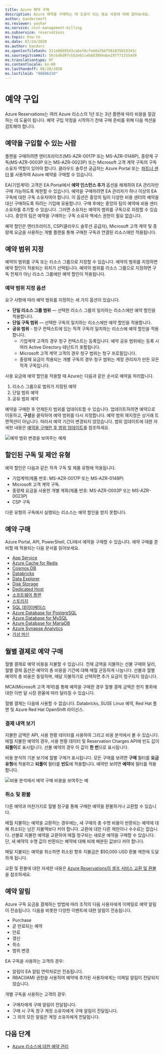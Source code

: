 ```yaml
---
title: Azure 예약 구매
description: Azure 예약을 구매하는 데 도움이 되는 중요 사항에 대해 알아보세요.
author: bandersmsft
ms.reviewer: yashar
ms.service: cost-management-billing
ms.subservice: reservations
ms.topic: how-to
ms.date: 07/24/2020
ms.author: banders
ms.openlocfilehash: 211e06695d3cabef8cfeb0a7bbf581835819345c
ms.sourcegitcommit: 56cbd6d97cb52e61ceb6d3894abe1977713354d9
ms.translationtype: HT
ms.contentlocale: ko-KR
ms.lasthandoff: 08/20/2020
ms.locfileid: "88686210"
---
```

# <a name="buy-a-reservation"></a>예약 구입

Azure Reservations는 여러 Azure 리소스의 1년 또는 3년 플랜에 따라 비용을 절감하는 데 도움이 됩니다. 예약 구입 약정을 시작하기 전에 구매 준비를 위해 다음 섹션을 검토해야 합니다.

## <a name="who-can-buy-a-reservation"></a>예약을 구입할 수 있는 사람

플랜을 구매하려면 엔터프라이즈(MS-AZR-0017P 또는 MS-AZR-0148P), 종량제 구독(MS-AZR-0003P 또는 MS-AZR-0023P) 또는 Microsoft 고객 계약 구독의 구독 소유자 역할이 있어야 합니다. 클라우드 솔루션 공급자는 Azure Portal 또는  [파트너 센터](/partner-center/azure-reservations) 를 사용하여 Azure 예약을 구매할 수 있습니다.

EA(기업계약) 고객은 EA Portal에서 **예약 인스턴스 추가** 옵션을 해제하여 EA 관리자만 구매 가능하도록 제한할 수 있습니다. 예약을 구매하려면 EA 관리자가 하나 이상의 EA 구독에 대한 구독 소유자여야 합니다. 이 옵션은 중앙의 팀이 다양한 비용 센터의 예약을 대신 구매하도록 하려는 기업에 유용합니다. 구매 후에는 중앙의 팀이 예약에 비용 센터 소유자를 추가할 수 있습니다. 그러면 소유자는 예약의 범위를 구독으로 지정할 수 있습니다. 중앙의 팀은 예약을 구매하는 구독 소유자 액세스 권한이 필요 없습니다.

예약 할인은 엔터프라이즈, CSP(클라우드 솔루션 공급자), Microsoft 고객 계약 및 종량제 요금을 사용하는 개별 플랜을 통해 구매한 구독과 연결된 리소스에만 적용됩니다.

## <a name="scope-reservations"></a>예약 범위 지정

예약의 범위를 구독 또는 리소스 그룹으로 지정할 수 있습니다. 예약의 범위를 지정하면 예약 할인이 적용되는 위치가 선택됩니다. 예약의 범위를 리소스 그룹으로 지정하면 구독 전체가 아닌 리소스 그룹에만 예약 할인이 적용됩니다.

### <a name="reservation-scoping-options"></a>예약 범위 지정 옵션

요구 사항에 따라 예약 범위를 지정하는 세 가지 옵션이 있습니다.

- **단일 리소스 그룹 범위** — 선택한 리소스 그룹의 일치하는 리소스에만 예약 할인을 적용합니다.
- **단일 구독 범위** — 선택한 구독의 일치하는 리소스에만 예약 할인을 적용합니다.
- **공유 범위** - 청구 컨텍스트에 있는 적격 구독의 일치하는 리소스에 예약 할인을 적용합니다.
    - 기업계약 고객의 경우 청구 컨텍스트는 등록입니다. 예약 공유 범위에는 등록 시 여러 Active Directory 테넌트가 포함됩니다.
    - Microsoft 고객 계약 고객의 경우 청구 범위는 청구 프로필입니다.
    - 종량제 요금이 적용되는 개별 구독의 경우 청구 범위는 계정 관리자가 만든 모든 적격 구독입니다.

사용 요금에 예약 할인을 적용할 때 Azure는 다음과 같은 순서로 예약을 처리합니다.

1. 리소스 그룹으로 범위가 지정된 예약
2. 단일 범위 예약
3. 공유 범위 예약

예약을 구매한 후 언제든지 범위를 업데이트할 수 있습니다. 업데이트하려면 예약으로 이동하고, **구성**을 클릭하여 예약 범위를 다시 지정합니다. 예약 범위 재지정은 상거래 트랜잭션이 아닙니다. 따라서 예약 기간이 변경되지 않았습니다. 범위 업데이트에 대한 자세한 내용은 [예약을 구매한 후 범위 업데이트](manage-reserved-vm-instance.md#change-the-reservation-scope)를 참조하세요.

![예약 범위 변경을 보여주는 예제](./media/prepare-buy-reservation/rescope-reservation-resource-group.png)

## <a name="discounted-subscription-and-offer-types"></a>할인된 구독 및 제안 유형

예약 할인은 다음과 같은 적격 구독 및 제품 유형에 적용됩니다.

- 기업계약(제품 번호: MS-AZR-0017P 또는 MS-AZR-0148P)
- Microsoft 고객 계약 구독.
- 종량제 요금을 사용한 개별 계획(제품 번호: MS-AZR-0003P 또는 MS-AZR-0023P)
- CSP 구독

다른 유형의 구독에서 실행되는 리소스는 예약 할인을 받지 못합니다.

## <a name="purchase-reservations"></a>예약 구매

Azure Portal, API, PowerShell, CLI에서 예약을 구매할 수 있습니다. 예약 구매를 준비할 때 적용되는 다음 문서를 읽어보세요.

- [App Service](prepay-app-service-isolated-stamp.md)
- [Azure Cache for Redis](../../azure-cache-for-redis/cache-reserved-pricing.md)
- [Cosmos DB](../../cosmos-db/cosmos-db-reserved-capacity.md)
- [Databricks](prepay-databricks-reserved-capacity.md)
- [Data Explorer](/azure/data-explorer/pricing-reserved-capacity)
- [Disk Storage](../../virtual-machines/disks-reserved-capacity.md)
- [Dedicated Host](../../virtual-machines/prepay-dedicated-hosts-reserved-instances.md)
- [소프트웨어 플랜](../../virtual-machines/linux/prepay-suse-software-charges.md)
- [스토리지](../../storage/blobs/storage-blob-reserved-capacity.md)
- [SQL 데이터베이스](../../azure-sql/database/reserved-capacity-overview.md)
- [Azure Database for PostgreSQL](../../postgresql/concept-reserved-pricing.md)
- [Azure Database for MySQL](../../mysql/concept-reserved-pricing.md)
- [Azure Database for MariaDB](../../mariadb/concept-reserved-pricing.md)
- [Azure Synapse Analytics](prepay-sql-data-warehouse-charges.md)
- [가상 머신](../../virtual-machines/windows/prepay-reserved-vm-instances.md)

## <a name="buy-reservations-with-monthly-payments"></a>월별 결제로 예약 구매

월별 결제로 예약 비용을 지불할 수 있습니다. 전체 금액을 지불하는 선불 구매와 달리, 월별 결제 옵션은 예약의 총 비용을 기간에 대해 매월 균등하게 나눕니다. 선불과 월별 예약의 총 비용은 동일하며, 매달 지불하기로 선택하면 추가 요금이 청구되지 않습니다.

MCA(Microsoft 고객 계약)를 통해 예약을 구매한 경우 월별 결제 금액은 현지 통화에 대한 이번 달 시장 환율에 따라 달라질 수 있습니다.

월별 결제는 다음에 사용할 수 없습니다. Databricks, SUSE Linux 예약, Red Hat 플랜 및 Azure Red Hat OpenShift 라이선스.

### <a name="view-payments-made"></a>결제 내역 보기

지불한 금액은 API, 사용 현황 데이터를 사용하여 그리고 비용 분석에서 볼 수 있습니다. 매월 지불한 예약의 경우, 사용 현황 데이터 및 Reservation Charges API에 빈도 값이 **되풀이**로 표시됩니다. 선불 예약의 경우 이 값이 **한 번**으로 표시됩니다.

비용 분석의 기본 보기에 월별 구매가 표시됩니다. 모든 구매를 보려면 **구매** 필터를 **요금 유형**에 적용하고 **되풀이** 필터를 **빈도**에 적용합니다. 예약만 보려면 **예약**에 필터를 적용합니다.

![비용 분석에서 예약 구매 비용을 보여주는 예](./media/prepare-buy-reservation/cost-analysis.png)

### <a name="exchange-and-refunds"></a>취소 및 환불

다른 예약과 마찬가지로 월별 청구를 통해 구매한 예약을 환불하거나 교환할 수 있습니다. 

매월 지불하는 예약을 교환하는 경우에는, 새 구매의 총 수명 비용이 반환되는 예약에 대해 취소되는 남은 지불액보다 커야 합니다. 교환에 대한 다른 제한이나 수수료는 없습니다. 선불로 지불한 예약을 교환하여 매월 청구되는 새로운 예약을 구매할 수 있습니다. 단, 새 예약의 수명 값이 반환되는 예약에 대해 비례 배분된 값보다 커야 합니다.

매달 지불되는 예약을 취소하면 취소된 향후 지불금은 $50,000 USD 환불 제한에 도달하게 됩니다.

교환 및 환불에 대한 자세한 내용은 [Azure Reservations의 셀프 서비스 교환 및 환불](exchange-and-refund-azure-reservations.md)을 참조하세요.

## <a name="reservation-notifications"></a>예약 알림

Azure 구독 요금을 결제하는 방법에 따라 조직의 다음 사용자에게 이메일로 예약 알림이 전송됩니다. 다음을 비롯한 다양한 이벤트에 대한 알림이 전송됩니다. 

- Purchase
- 곧 만료되는 예약
- 만료
- 갱신
- 취소
- 범위 변경

EA 구독을 사용하는 고객의 경우:

- 알림이 EA 알림 연락처로만 전송됩니다.
- RBAC(IAM) 권한을 사용하여 예약에 추가된 사용자에게는 이메일 알림이 전달되지 않습니다.

개별 구독을 사용하는 고객의 경우:

- 구매자에게 구매 알림이 전달됩니다.
- 구매 시 구독 청구 계정 소유자에게 구매 알림이 전달됩니다.
- 그 외의 모든 알림은 계정 소유자에게 전달됩니다.

## <a name="next-steps"></a>다음 단계

- [Azure 리소스에 대한 예약 관리](manage-reserved-vm-instance.md)
